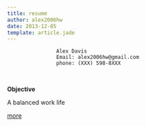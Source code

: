 ```yaml
---
title: resume
author: alex2006hw
date: 2013-12-05
template: article.jade
---
```

                    Alex Davis
                    Email: alex2006hw@gmail.com
                    phone: (XXX) 598-8XXX

 

**Objective**

A balanced work life

[more](/resume/alex2006hw.html)
